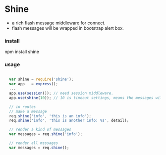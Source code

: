 # Shine
+ a rich flash message middleware for connect.
+ flash messages will be wrapped in bootstrap alert box.


### install
npm install shine

### usage

```javascript
  
  var shine = require('shine');
  var app   = express();
  ...
  app.use(session()); // need session middleware.
  app.use(shine(10)); // 10 is timeout settings, means the messages will show for 10 seconds

  // in routes
  // make a message
  req.shine('info', 'this is an info');
  req.shine('info', 'this is another info: %s', detail);

  // render a kind of messages
  var messages = req.shine('info');

  // render all msssages
  var messages = req.shine();

```